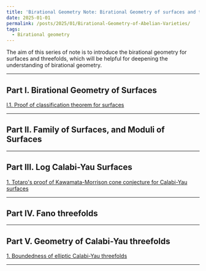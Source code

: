 ```yaml
---
title: 'Birational Geometry Note: Birational Geometry of surfaces and threefolds'
date: 2025-01-01
permalink: /posts/2025/01/Birational-Geometry-of-Abelian-Varieties/
tags:
  - Birational geometry
---
```


The aim of this series of note is to introduce the birational geometry for surfaces and threefolds, which will be helpful for deepening the understanding of birational geometry. 


---
## Part I. Birational Geometry of Surfaces

[I.1. Proof of classification theorem for surfaces]()



---
## Part II. Family of Surfaces, and Moduli of Surfaces



---
## Part III. Log Calabi-Yau Surfaces

[1. Totaro's proof of Kawamata-Morrison cone conjecture for Calabi-Yau surfaces]()



---
## Part IV. Fano threefolds




---
## Part V. Geometry of Calabi-Yau threefolds

[1. Boundedness of elliptic Calabi-Yau threefolds]()



---